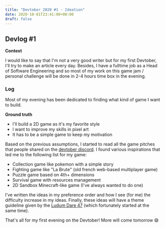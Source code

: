 ```yaml
---
title: "Devtober 2020 #1 - Ideation"
date: 2020-10-01T23:41:00+00:00
draft: false
---
```


## Devlog #1

**Context**

I would like to say that I'm not a very good writer but for my first Devtober, I'll try to make an article every day. Besides, I have a fulltime job as a Head of Software Engineering and so most of my work on this game jam / personal challenge will be done in 2-4 hours time box in the evening.

### Log

Most of my evening has been dedicated to finding what kind of game I want to build.

**Ground truth**

- I'll build a 2D game as it's my favorite style
- I want to improve my skills in pixel art
- It has to be a simple game to keep my motivation

Based on the previous assumptions, I started to read all the game pitches that people shared on the [devtober discord](https://discord.gg/nTTsbG). I found various inspirations that led me to the following list for my game:

- Collection game like pokemon with a simple story
- Fighting game like "La Brute" (old french web-based multiplayer game)
- Puzzle game based on 4th+ dimensions
- Survival game with resources management
- 2D Sandbox Minecraft-like game (I've always wanted to do one)

I've written the ideas in my preference order and how I see (for me) the difficulty increase in my ideas. Finally, these ideas will have a theme guideline given by the [Ludum Dare 47](https://ldjam.com/events/ludum-dare/47/) (which fortunately started at the same time).

That's all for my first evening on the Devtober! More will come tomorrow :smile:
